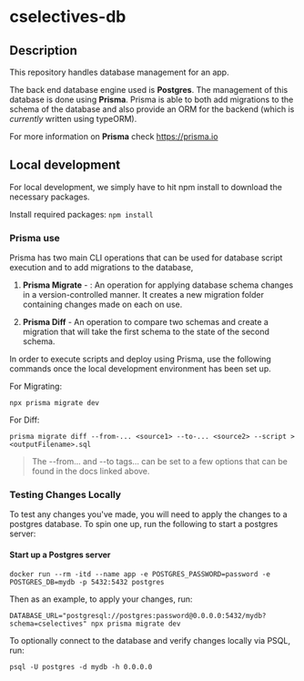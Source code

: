 # cselectives-db

## Description

This repository handles database management for an app.

The back end database engine used is **Postgres**.
The management of this database is done using **Prisma**. Prisma is able to both add migrations 
to the schema of the database and also provide an ORM for the backend (which is *currently* written
using typeORM).

For more information on **Prisma** check https://prisma.io

## Local development
For local development, we simply have to hit npm install to download the necessary packages.

Install required packages: `npm install`

### Prisma use

Prisma has two main CLI operations that can be used for database script execution and to add migrations to the database,

1. **Prisma Migrate** - : An operation for applying database schema changes in a version-controlled manner. It creates a new migration folder containing
  changes made on each on use.

2. **Prisma Diff** - An operation to compare two schemas and create a migration that will take the first schema to the state of the second schema.

In order to execute scripts and deploy using Prisma, use the following commands once the local development environment has been set up.

For Migrating:

```
npx prisma migrate dev
```

For Diff:

```
prisma migrate diff --from-... <source1> --to-... <source2> --script > <outputFilename>.sql
```

>The --from... and --to tags... can be set to a few options that can be found in the docs linked above.


### Testing Changes Locally

To test any changes you've made, you will need to apply the changes to a postgres database. To spin one up, run the following to start a postgres server:

#### Start up a Postgres server

```
docker run --rm -itd --name app -e POSTGRES_PASSWORD=password -e POSTGRES_DB=mydb -p 5432:5432 postgres
```

Then as an example, to apply your changes, run:

```
DATABASE_URL="postgresql://postgres:password@0.0.0.0:5432/mydb?schema=cselectives" npx prisma migrate dev
```

To optionally connect to the database and verify changes locally via PSQL, run:

```
psql -U postgres -d mydb -h 0.0.0.0
```